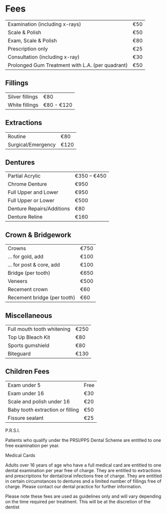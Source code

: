 # Fees

|                                   |             |
|-----------------------------------|-------------|
| Examination (including x-rays)    | €50         |
| Scale & Polish                    | €50         |
| Exam, Scale & Polish              | €80         |
| Prescription only                 | €25         |
| Consultation (including x-ray)    | €30         |
| Prolonged Gum Treatment with L.A. (per quadrant) | €50    |

## Fillings

|                                   |             |
|-----------------------------------|-------------|
| Silver fillings                   | €80         |
| White fillings                    | €80 - €120  |

## Extractions

|                                   |             |
|-----------------------------------|-------------|
| Routine                           | €80         |
| Surgical/Emergency                | €120        |

## Dentures

|                                   |             |
|-----------------------------------|-------------|
| Partial Acrylic                   | €350 – €450 |
| Chrome Denture                    | €950        |
| Full Upper and Lower              | €950        |
| Full Upper or Lower               | €500        |
| Denture Repairs/Additions         | €80         |
| Denture Reline                    | €160

## Crown & Bridgework

|                                   |             |
|-----------------------------------|-------------|
| Crowns                            | €750        |
|                  ... for gold, add| €100        |
|           ... for post & core, add| €100        |
| Bridge (per tooth)                | €650        |
| Veneers                           | €500        |
| Recement crown                    | €60         |
| Recement bridge (per tooth)       | €60         |

 ## Miscellaneous
 
|                                   |             |
|-----------------------------------|-------------|
| Full mouth tooth whitening        | €250        |
| Top Up Bleach Kit                 | €80         |
| Sports gumshield                  | €80         |
| Biteguard                         | €130        |

## Children Fees

|                                   |             |
|-----------------------------------|-------------|
| Exam under 5                      | Free   |
| Exam under 16                     | €30         |
| Scale and polish under 16         | €20         |
| Baby tooth extraction or filling  | €50         |
| Fissure sealant                   | €25         |

  
 
 
 P.R.S.I.

Patients who qualify under the PRSI/PPS Dental Scheme are entitled to one free examination per year.


   Medical Cards

Adults over 16 years of age who have a full medical card are entitled to one dental examination per year free of charge.  They are entitled to extractions and prescriptions for dental/oral infections free of charge.  They are entitled in certain circumstances to dentures and a limited number of fillings free of charge.  Please contact our dental practice for further information.


Please note these fees are used as guidelines only and will vary depending on the time required per treatment. This will be at the discretion of the dentist

